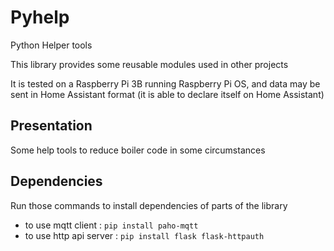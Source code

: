 # Pyhelp

Python Helper tools

This library provides some reusable modules used in other projects

It is tested on a Raspberry Pi 3B running Raspberry Pi OS, and data may be sent in Home Assistant format (it is able to declare itself on Home Assistant)


## Presentation

Some help tools to reduce boiler code in some circumstances


## Dependencies

Run those commands to install dependencies of parts of the library
  - to use mqtt client : ```pip install paho-mqtt```
  - to use http api server : ```pip install flask flask-httpauth```